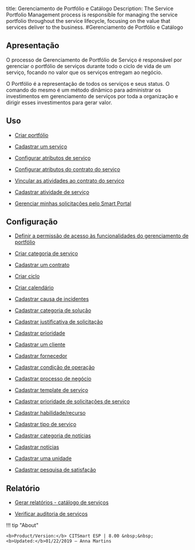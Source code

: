 title: Gerenciamento de Portfólio e Catálogo
Description: The Service Portfolio Management process is responsible for managing the service portfolio throughout the service lifecycle, focusing on the value that services deliver to the business.
#Gerenciamento de Portfólio e Catálogo

Apresentação
----------------

O processo de Gerenciamento de Portfólio de Serviço é responsável por gerenciar o portfólio de serviços durante todo o ciclo de vida de um serviço, focando no valor que os serviços entregam ao negócio.

O Portfólio é a representação de todos os serviços e seus status. O comando do mesmo é um método dinâmico para administrar os investimentos em gerenciamento de serviços por toda a organização e dirigir esses investimentos para gerar valor.

Uso
-------

- [Criar portfólio](/pt-br/site/citsmart-esp-8/processes/portfolio-and-catalog/use/create-the-portfolio.html)

- [Cadastrar um serviço](/pt-br/site/citsmart-esp-8/processes/portfolio-and-catalog/use/register-a-service.html)

- [Configurar atributos de serviço](/pt-br/site/citsmart-esp-8/processes/portfolio-and-catalog/use/configure-services-attributes.html)

- [Configurar atributos do contrato do serviço](/pt-br/site/citsmart-esp-8/processes/portfolio-and-catalog/configuration/service-contract-attributes.html)

- [Vincular as atividades ao contrato do serviço](/pt-br/citsmart-esp-8/processes/portfolio-and-catalog/configuration/link-activity-to-service-contract.html)

- [Cadastrar atividade de serviço](/pt-br/citsmart-esp-8/processes/portfolio-and-catalog/use/register-service-activity.html)

- [Gerenciar minhas solicitações pelo Smart Portal](/pt-br/citsmart-esp-8/processes/portfolio-and-catalog/use/request-through-Smart-Portal.html)

Configuração
-----------------

- [Definir a permissão de acesso às funcionalidades do gerenciamento de portfólio](/pt-br/site/citsmart-esp-8/initial-settings/access-settings/profile/portfolio-management.html)

- [Criar categoria de serviço](/pt-br/site/citsmart-esp-8/processes/portfolio-and-catalog/configuration/create-service-category.html)

- [Cadastrar um contrato](/pt-br/site/citsmart-esp-8/processes/portfolio-and-catalog/configuration/register-contract.html)

- [Criar ciclo](/pt-br/site/citsmart-esp-8/platform-administration/time/create-cycle.html)

- [Criar calendário](/pt-br/site/citsmart-esp-8/platform-administration/time/create-calendar.html)

- [Cadastrar causa de incidentes](/pt-br/site/citsmart-esp-8/processes/portfolio-and-catalog/configuration/register-cause-incidentes.html)

- [Cadastrar categoria de solução](/pt-br/site/citsmart-esp-8/processes/portfolio-and-catalog/configuration/register-solution-category.html)

- [Cadastrar justificativa de solicitação](/pt-br/site/citsmart-esp-8/processes/portfolio-and-catalog/configuration/register-request-justification.html)

- [Cadastrar prioridade](/pt-br/site/citsmart-esp-8/processes/portfolio-and-catalog/configuration/register-priority.html)

- [Cadastrar um cliente](/pt-br/site/citsmart-esp-8/processes/portfolio-and-catalog/configuration/register-client.html)

- [Cadastrar fornecedor](/pt-br/site/citsmart-esp-8/processes/portfolio-and-catalog/configuration/register-provider.html)

- [Cadastrar condição de operação](/pt-br/site/citsmart-esp-8/processes/portfolio-and-catalog/configuration/register-operating-condition.html)

- [Cadastrar processo de negócio](/pt-br/site/citsmart-esp-8/processes/portfolio-and-catalog/configuration/register-business-process.html)

- [Cadastrar template de serviço](/pt-br/site/citsmart-esp-8/processes/portfolio-and-catalog/configuration/register-service-template.html)

- [Cadastrar prioridade de solicitações de serviço](/pt-br/site/citsmart-esp-8/processes/portfolio-and-catalog/configuration/register-service-request-priority.html)

- [Cadastrar habilidade/recurso](/pt-br/site/citsmart-esp-8/processes/portfolio-and-catalog/configuration/register-skill-resource.html)

- [Cadastrar tipo de serviço](/pt-br/site/citsmart-esp-8/processes/portfolio-and-catalog/configuration/register-type-of-service.html)

- [Cadastrar categoria de notícias](/pt-br/site/citsmart-esp-8/processes/portfolio-and-catalog/configuration/register-news-category.html)

- [Cadastrar notícias](/pt-br/site/citsmart-esp-8/processes/portfolio-and-catalog/configuration/register-news.html)

- [Cadastrar uma unidade](/pt-br/site/citsmart-esp-8/platform-administration/region-and-language/register-unit.html)

- [Cadastrar pesquisa de satisfação](/pt-br/site/citsmart-esp-8/processes/portfolio-and-catalog/configuration/register-satisfaction-survey.html)

Relatório
----------

- [Gerar relatórios - catálogo de serviços](/pt-br/site/citsmart-esp-8/processes/portfolio-and-catalog/configuration/reports-service-catalog.html)

- [Verificar auditoria de serviços](/pt-br/site/citsmart-esp-8/processes/portfolio-and-catalog/use/service-audit.html)

!!! tip "About"

    <b>Product/Version:</b> CITSmart ESP | 8.00 &nbsp;&nbsp;
    <b>Updated:</b>01/22/2019 – Anna Martins
